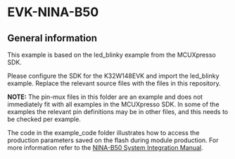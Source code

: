 # EVK-NINA-B50


## General information

This example is based on the led_blinky example from the MCUXpresso SDK.

Please configure the SDK for the K32W148EVK and import the led_blinky example. Replace the relevant source files with the files in this repository.

**NOTE:** The pin-mux files in this folder are an example and does not immediately fit with all examples in the MCUXpresso SDK. In some of the examples the relevant pin definitions may be in other files, and this needs to be checked per example.

The code in the example_code folder illustrates how to access the production parameters saved on the flash during module
production. For more information refer to the [NINA-B50 System Integration Manual](https://www.u-blox.com/docs/UBX-22021116).
